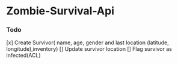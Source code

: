 # Zombie-Survival-Api


### Todo

 [x] Create Survivor( name, age, gender and last location (latitude, longitude),inventory)
 [] Update survivor location
 [] Flag survivor as infected(ACL)